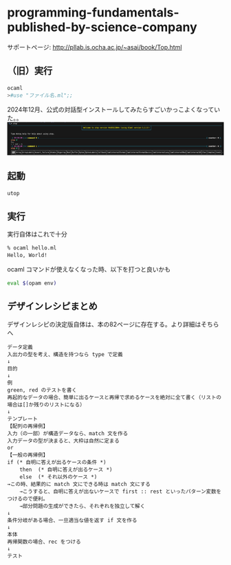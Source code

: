# programming-fundamentals-published-by-science-company
サポートページ: http://pllab.is.ocha.ac.jp/~asai/book/Top.html

## （旧）実行
```sh
ocaml
>#use "ファイル名.ml";;
```

2024年12月、公式の対話型インストールしてみたらすごいかっこよくなっていた。。
![公式のインタプリタを使ってみた](image.png)

## 起動
```sh
utop
```

## 実行
実行自体はこれで十分
```sh
% ocaml hello.ml
Hello, World!
```

ocaml コマンドが使えなくなった時、以下を打つと良いかも
```sh
eval $(opam env)
```

## デザインレシピまとめ
デザインレシピの決定版自体は、本の82ページに存在する。より詳細はそちらへ
```
データ定義
入出力の型を考え、構造を持つなら type で定義
↓
目的
↓
例
green, red のテストを書く
再起的なデータの場合、簡単に出るケースと再帰で求めるケースを絶対に全て書く（リストの場合は[]か残りのリストになる）
↓
テンプレート
【配列の再帰例】
入力（の一部）が構造データなら、match 文を作る
入力データの型が決まると、大枠は自然に定まる
or
【一般の再帰例】
if (* 自明に答えが出るケースの条件 *)
    then  (* 自明に答えが出るケース *)
    else  (* それ以外のケース *)
→この時、結果的に match 文にできる時は match 文にする
    →こうすると、自明に答えが出ないケースで first :: rest といったパターン変数をつけるので便利。
    →部分問題の生成ができたら、それぞれを独立して解く
↓
条件分岐がある場合、一旦適当な値を返す if 文を作る
↓
本体
再帰関数の場合、rec をつける
↓
テスト
```

